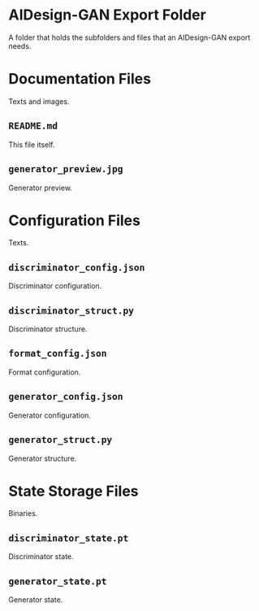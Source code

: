 <!---
Copyright 2022 Yucheng Liu. GNU GPL3 license.
GNU GPL3 license copy: https://www.gnu.org/licenses/gpl-3.0.txt
First added by username: liu-yucheng
Last updated by username: liu-yucheng
--->

# AIDesign-GAN Export Folder

A folder that holds the subfolders and files that an AIDesign-GAN export needs.

# Documentation Files

Texts and images.

## `README.md`

This file itself.

## `generator_preview.jpg`

Generator preview.

# Configuration Files

Texts.

## `discriminator_config.json`

Discriminator configuration.

## `discriminator_struct.py`

Discriminator structure.

## `format_config.json`

Format configuration.

## `generator_config.json`

Generator configuration.

## `generator_struct.py`

Generator structure.

# State Storage Files

Binaries.

## `discriminator_state.pt`

Discriminator state.

## `generator_state.pt`

Generator state.
